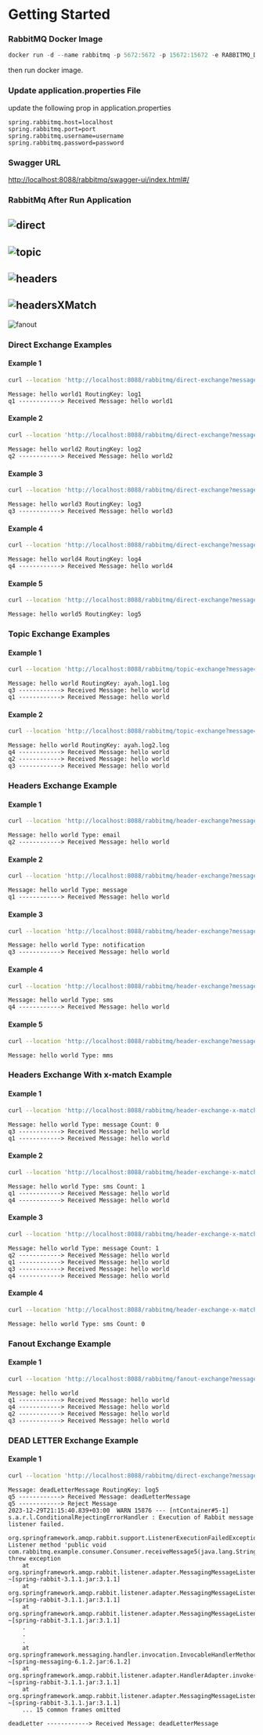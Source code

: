 # Getting Started

### RabbitMQ Docker Image

```powershell
docker run -d --name rabbitmq -p 5672:5672 -p 15672:15672 -e RABBITMQ_DEFAULT_USER=userName -e RABBITMQ_DEFAULT_PASS=password rabbitmq:3.12-management
```
then run docker image.

### Update application.properties File
update the following prop in application.properties

```properties
spring.rabbitmq.host=localhost
spring.rabbitmq.port=port
spring.rabbitmq.username=username
spring.rabbitmq.password=password
```

### Swagger URL

[http://localhost:8088/rabbitmq/swagger-ui/index.html#/](http://localhost:8088/rabbitmq/swagger-ui/index.html#/)

### RabbitMq After Run Application

![direct](./img/direct.png)
---
![topic](./img/topic.png)
---
![headers](./img/headers.png)
---
![headersXMatch](./img/headers_x_match.png)
---
![fanout](./img/fanout.png)

### Direct Exchange Examples

#### Example 1
```bash
curl --location 'http://localhost:8088/rabbitmq/direct-exchange?message=hello%20world1&routingKey=log1'
```

```text
Message: hello world1 RoutingKey: log1
q1 ------------> Received Message: hello world1
```

#### Example 2
```bash
curl --location 'http://localhost:8088/rabbitmq/direct-exchange?message=hello%20world2&routingKey=log2'
```

```text
Message: hello world2 RoutingKey: log2
q2 ------------> Received Message: hello world2
```

#### Example 3
```bash
curl --location 'http://localhost:8088/rabbitmq/direct-exchange?message=hello%20world3&routingKey=log3'
```

```text
Message: hello world3 RoutingKey: log3
q3 ------------> Received Message: hello world3
```

#### Example 4
```bash
curl --location 'http://localhost:8088/rabbitmq/direct-exchange?message=hello%20world4&routingKey=log4'
```

```text
Message: hello world4 RoutingKey: log4
q4 ------------> Received Message: hello world4
```

#### Example 5
```bash
curl --location 'http://localhost:8088/rabbitmq/direct-exchange?message=hello%20world5&routingKey=log5'
```

```text
Message: hello world5 RoutingKey: log5
```

### Topic Exchange Examples

#### Example 1
```bash
curl --location 'http://localhost:8088/rabbitmq/topic-exchange?message=hello%20world&routingKey=ayah.log1.log'
```

```text
Message: hello world RoutingKey: ayah.log1.log
q3 ------------> Received Message: hello world
q1 ------------> Received Message: hello world
```

#### Example 2
```bash
curl --location 'http://localhost:8088/rabbitmq/topic-exchange?message=hello%20world&routingKey=ayah.log2.log'
```

```text
Message: hello world RoutingKey: ayah.log2.log
q4 ------------> Received Message: hello world
q2 ------------> Received Message: hello world
q3 ------------> Received Message: hello world
```

### Headers Exchange Example

#### Example 1
```bash
curl --location 'http://localhost:8088/rabbitmq/header-exchange?message=hello%20world&type=email'
```

```text
Message: hello world Type: email
q2 ------------> Received Message: hello world
```

#### Example 2

```bash
curl --location 'http://localhost:8088/rabbitmq/header-exchange?message=hello%20world&type=message'
```

```text
Message: hello world Type: message
q1 ------------> Received Message: hello world
```

#### Example 3
```bash
curl --location 'http://localhost:8088/rabbitmq/header-exchange?message=hello%20world&type=notification'
```

```text
Message: hello world Type: notification
q3 ------------> Received Message: hello world
```

#### Example 4
```bash
curl --location 'http://localhost:8088/rabbitmq/header-exchange?message=hello%20world&type=sms'
```

```text
Message: hello world Type: sms
q4 ------------> Received Message: hello world
```

#### Example 5
```bash
curl --location 'http://localhost:8088/rabbitmq/header-exchange?message=hello%20world&type=mms'
```

```text
Message: hello world Type: mms
```

### Headers Exchange With x-match Example

#### Example 1
```bash
curl --location 'http://localhost:8088/rabbitmq/header-exchange-x-match?message=hello%20world&type=message&count=0'
```

```text
Message: hello world Type: message Count: 0
q3 ------------> Received Message: hello world
q1 ------------> Received Message: hello world
```

#### Example 2

```bash
curl --location 'http://localhost:8088/rabbitmq/header-exchange-x-match?message=hello%20world&type=sms&count=1'
```

```text
Message: hello world Type: sms Count: 1
q1 ------------> Received Message: hello world
q4 ------------> Received Message: hello world
```

#### Example 3
```bash
curl --location 'http://localhost:8088/rabbitmq/header-exchange-x-match?message=hello%20world&type=message&count=1'
```

```text
Message: hello world Type: message Count: 1
q2 ------------> Received Message: hello world
q1 ------------> Received Message: hello world
q3 ------------> Received Message: hello world
q4 ------------> Received Message: hello world
```

#### Example 4
```bash
curl --location 'http://localhost:8088/rabbitmq/header-exchange-x-match?message=hello%20world&type=sms&count=0'
```

```text
Message: hello world Type: sms Count: 0
```

### Fanout Exchange Example

#### Example 1
```bash
curl --location 'http://localhost:8088/rabbitmq/fanout-exchange?message=hello%20world'
```

```text
Message: hello world
q1 ------------> Received Message: hello world
q4 ------------> Received Message: hello world
q2 ------------> Received Message: hello world
q3 ------------> Received Message: hello world
```

### DEAD LETTER Exchange Example

#### Example 1
```bash
curl --location 'http://localhost:8088/rabbitmq/direct-exchange?message=deadLetterMessage&routingKey=log5'
```

```text
Message: deadLetterMessage RoutingKey: log5
q5 ------------> Received Message: deadLetterMessage
q5 ------------> Reject Message
2023-12-29T21:15:40.839+03:00  WARN 15876 --- [ntContainer#5-1] s.a.r.l.ConditionalRejectingErrorHandler : Execution of Rabbit message listener failed.

org.springframework.amqp.rabbit.support.ListenerExecutionFailedException: Listener method 'public void com.rabbitmq.example.consumer.Consumer.receiveMessage5(java.lang.String)' threw exception
	at org.springframework.amqp.rabbit.listener.adapter.MessagingMessageListenerAdapter.invokeHandler(MessagingMessageListenerAdapter.java:286) ~[spring-rabbit-3.1.1.jar:3.1.1]
	at org.springframework.amqp.rabbit.listener.adapter.MessagingMessageListenerAdapter.invokeHandlerAndProcessResult(MessagingMessageListenerAdapter.java:224) ~[spring-rabbit-3.1.1.jar:3.1.1]
	at org.springframework.amqp.rabbit.listener.adapter.MessagingMessageListenerAdapter.onMessage(MessagingMessageListenerAdapter.java:149) ~[spring-rabbit-3.1.1.jar:3.1.1]
	.
	.
	.
	at org.springframework.messaging.handler.invocation.InvocableHandlerMethod.invoke(InvocableHandlerMethod.java:119) ~[spring-messaging-6.1.2.jar:6.1.2]
	at org.springframework.amqp.rabbit.listener.adapter.HandlerAdapter.invoke(HandlerAdapter.java:75) ~[spring-rabbit-3.1.1.jar:3.1.1]
	at org.springframework.amqp.rabbit.listener.adapter.MessagingMessageListenerAdapter.invokeHandler(MessagingMessageListenerAdapter.java:277) ~[spring-rabbit-3.1.1.jar:3.1.1]
	... 15 common frames omitted

deadLetter ------------> Received Message: deadLetterMessage
```